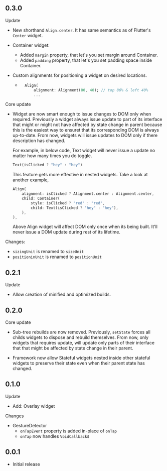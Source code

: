 ## 0.3.0

Update

- New shorthand `Align.center`. It has same semantics as of Flutter's `Center` widget.

- Container widget:
    - Added `margin` property, that let's you set margin around Container.
    - Added `padding` property, that let's you set padding space inside Container.

- Custom alignments for positioning a widget on desired locations.
    - ```dart
        Align(
            alignment: Alignment(80, 40); // top 80% & left 40% 
            ...
      ```

Core update

- Widget are now smart enough to issue changes to DOM only when required. Previously a widget always issue update to part of its interface that might or might not have affected by state change in parent because this is the easiest way to ensuret that its corresponding DOM is always up-to-date. From now, widgets will issue updates to DOM only if there description has changed. 

    For example, in below code, Text widget will never issue a update no matter how many times you do toggle.

    ```dart
    Text(isClicked ? "hey" : "hey")
    ```
    
    This feature gets more effective in nested widgets. Take a look at another example,

    ```dart
    Align(
        alignment: isClicked ? Alignment.center : Alignment.center,
        child: Container(
            style: isClicked ? "red" : "red",
            child: Text(isClicked ? "hey" : "hey"),
        ),
    ),
    ```

    Above Align widget will affect DOM only once when its being built. It'll never issue a DOM update during rest of its lifetime.

Changes:

- `sizingUnit` is renamed to `sizeUnit`
- `positioninUnit` is renamed to `positionUnit`


## 0.2.1

Update

- Allow creation of minified and optimized builds.

## 0.2.0 

Core update

- Sub-tree rebuilds are now removed. Previously, `setState` forces all childs widgets to dispose and rebuild themselves. From now, only widgets that requires update, will update only parts of their interface that that might be affected by state change in their parent.

- Framework now allow Stateful widgets nested inside other stateful widgets to preserve their state even when their parent state has changed.

## 0.1.0

Update

- Add: Overlay widget

Changes

- GestureDetector
    - `onTapEvent` property is added in-place of `onTap`
    - `onTap` now handles `VoidCallback`s

## 0.0.1

- Initial release

